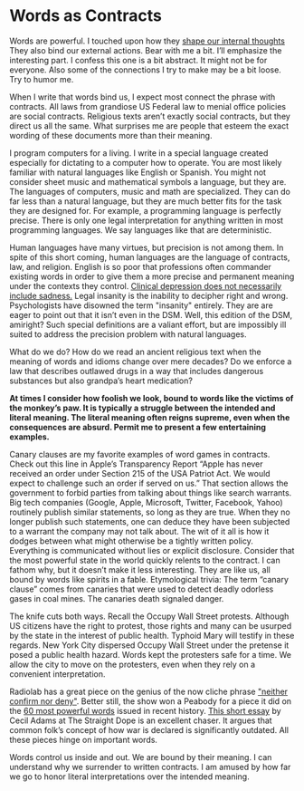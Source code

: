# Words as Contracts

Words are powerful.  I touched upon how they [shape our internal thoughts](http://trippple.click/2015/04/the-double-plus-goodness-of-words/) They also bind our external actions.  Bear with me a bit.  I’ll emphasize the interesting part.  I confess this one is a bit abstract.  It might not be for everyone.  Also some of the connections I try to make may be a bit loose.  Try to humor me.

When I write that words bind us, I expect most connect the phrase with contracts.  All laws from grandiose US Federal law to menial office policies are social contracts.  Religious texts aren’t exactly social contracts, but they direct us all the same.  What surprises me are people that esteem the exact wording of these documents more than their meaning.

I program computers for a living.  I write in a special language created especially for dictating to a computer how to operate.  You are most likely familiar with natural languages like English or Spanish.  You might not consider sheet music and mathematical symbols a language, but they are.  The languages of computers, music and math are specialized.  They can do far less than a natural language, but they are much better fits for the task they are designed for.  For example, a programming language is perfectly precise.  There is only one legal interpretation for anything written in most programming languages.  We say languages like that are deterministic.

Human languages have many virtues, but precision is not among them.  In spite of this short coming, human languages are the language of contracts, law, and religion. English is so poor that professions often commander existing words in order to give them a more precise and permanent meaning under the contexts they control.  [Clinical depression does not necessarily include sadness.](http://trippple.click/2015/04/the-double-plus-goodness-of-words/)  Legal insanity is the inability to decipher right and wrong.  Psychologists have disowned the term "insanity" entirely.  They are are eager to point out that it isn’t even in the DSM.  Well, this edition of the DSM, amiright?  Such special definitions are a valiant effort, but are impossibly ill suited to address the precision problem with natural languages.

What do we do?  How do we read an ancient religious text when the meaning of words and idioms change over mere decades?  Do we enforce a law that describes outlawed drugs in a way that includes dangerous substances but also grandpa’s heart medication?

**At times I consider how foolish we look, bound to words like the victims of the monkey’s paw.  It is typically a struggle between the intended and literal meaning.  The literal meaning often reigns supreme, even when the consequences are absurd.  Permit me to present a few entertaining examples.**

Canary clauses are my favorite examples of word games in contracts.  Check out this line in Apple’s Transparency Report “Apple has never received an order under Section 215 of the USA Patriot Act. We would expect to challenge such an order if served on us.”  That section allows the government to forbid parties from talking about things like search warrants.  Big tech companies (Google, Apple, Microsoft, Twitter, Facebook, Yahoo) routinely publish similar statements, so long as they are true.  When they no longer publish such statements, one can deduce they have been subjected to a warrant the company may not talk about.  The wit of it all is how it dodges between what might otherwise be a tightly written policy.  Everything is communicated without lies or explicit disclosure.  Consider that the most powerful state in the world quickly relents to the contract.  I can fathom why, but it doesn’t make it less interesting.  They are like us, all bound by words like spirits in a fable.  Etymological trivia:  The term “canary clause” comes from canaries that were used to detect deadly odorless gases in coal mines.  The canaries death signaled danger.

The knife cuts both ways.  Recall the Occupy Wall Street protests.  Although US citizens have the right to protest, those rights and many can be usurped by the state in the interest of public health.  Typhoid Mary will testify in these regards.  New York City dispersed Occupy Wall Street under the pretense it posed a public health hazard.  Words kept the protesters safe for a time.  We allow the city to move on the protesters, even when they rely on a convenient interpretation.

Radiolab has a great piece on the genius of the now cliche phrase ["neither confirm nor deny"](http://www.radiolab.org/story/confirm-nor-deny/).  Better still, the show won a Peabody for a piece it did on the [60 most powerful words](http://www.radiolab.org/story/60-words/) issued in recent history.  [This short essay](http://www.straightdope.com/columns/read/3217/why-don-t-states-declare-war-anymore) by Cecil Adams at The Straight Dope is an excellent chaser.  It argues that common folk’s concept of how war is declared is significantly outdated.  All these pieces hinge on important words.

Words control us inside and out.  We are bound by their meaning.  I can understand why we surrender to written contracts.  I am amused by how far we go to honor literal interpretations over the intended meaning.
